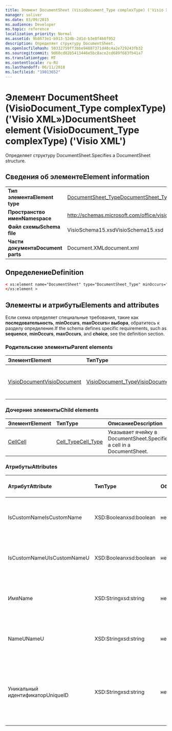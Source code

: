 ```yaml
---
title: Элемент DocumentSheet (VisioDocument_Type complexType) ('Visio XML»)
manager: soliver
ms.date: 03/09/2015
ms.audience: Developer
ms.topic: reference
localization_priority: Normal
ms.assetid: 9b8673e1-b913-52db-2d1d-b3e8f4b8f952
description: Определяет структуру DocumentSheet.
ms.openlocfilehash: 50332759ff3bbe94887371d48c4a2e729243fb32
ms.sourcegitcommit: 9d60cd82b5413446e5bc8ace2cd689f683fb41a7
ms.translationtype: MT
ms.contentlocale: ru-RU
ms.lasthandoff: 06/11/2018
ms.locfileid: "19813652"
---
```

# <a name="documentsheet-element-visiodocumenttype-complextype-visio-xml"></a><span data-ttu-id="20b0e-103">Элемент DocumentSheet (VisioDocument_Type complexType) ('Visio XML»)</span><span class="sxs-lookup"><span data-stu-id="20b0e-103">DocumentSheet element (VisioDocument_Type complexType) ('Visio XML')</span></span>

<span data-ttu-id="20b0e-104">Определяет структуру DocumentSheet.</span><span class="sxs-lookup"><span data-stu-id="20b0e-104">Specifies a DocumentSheet structure.</span></span>
  
## <a name="element-information"></a><span data-ttu-id="20b0e-105">Сведения об элементе</span><span class="sxs-lookup"><span data-stu-id="20b0e-105">Element information</span></span>

|||
|:-----|:-----|
|<span data-ttu-id="20b0e-106">**Тип элемента**</span><span class="sxs-lookup"><span data-stu-id="20b0e-106">**Element type**</span></span> <br/> |[<span data-ttu-id="20b0e-107">DocumentSheet_Type</span><span class="sxs-lookup"><span data-stu-id="20b0e-107">DocumentSheet_Type</span></span>](documentsheet_type-complextypevisio-xml.md) <br/> |
|<span data-ttu-id="20b0e-108">**Пространство имен**</span><span class="sxs-lookup"><span data-stu-id="20b0e-108">**Namespace**</span></span> <br/> |http://schemas.microsoft.com/office/visio/2012/main  <br/> |
|<span data-ttu-id="20b0e-109">**Файл схемы**</span><span class="sxs-lookup"><span data-stu-id="20b0e-109">**Schema file**</span></span> <br/> |<span data-ttu-id="20b0e-110">VisioSchema15.xsd</span><span class="sxs-lookup"><span data-stu-id="20b0e-110">VisioSchema15.xsd</span></span>  <br/> |
|<span data-ttu-id="20b0e-111">**Части документа**</span><span class="sxs-lookup"><span data-stu-id="20b0e-111">**Document parts**</span></span> <br/> |<span data-ttu-id="20b0e-112">Document.XML</span><span class="sxs-lookup"><span data-stu-id="20b0e-112">document.xml</span></span>  <br/> |
   
## <a name="definition"></a><span data-ttu-id="20b0e-113">Определение</span><span class="sxs-lookup"><span data-stu-id="20b0e-113">Definition</span></span>

```XML
< xs:element name="DocumentSheet" type="DocumentSheet_Type" minOccurs="0" maxOccurs="1" >
</xs:element >
```

## <a name="elements-and-attributes"></a><span data-ttu-id="20b0e-114">Элементы и атрибуты</span><span class="sxs-lookup"><span data-stu-id="20b0e-114">Elements and attributes</span></span>

<span data-ttu-id="20b0e-115">Если схема определяет специальные требования, такие как **последовательность**, **minOccurs**, **maxOccurs**и **выбора**, обратитесь к разделу определение.</span><span class="sxs-lookup"><span data-stu-id="20b0e-115">If the schema defines specific requirements, such as **sequence**, **minOccurs**, **maxOccurs**, and **choice**, see the definition section.</span></span> 
  
### <a name="parent-elements"></a><span data-ttu-id="20b0e-116">Родительские элементы</span><span class="sxs-lookup"><span data-stu-id="20b0e-116">Parent elements</span></span>

|<span data-ttu-id="20b0e-117">**Элемент**</span><span class="sxs-lookup"><span data-stu-id="20b0e-117">**Element**</span></span>|<span data-ttu-id="20b0e-118">**Тип**</span><span class="sxs-lookup"><span data-stu-id="20b0e-118">**Type**</span></span>|<span data-ttu-id="20b0e-119">**Описание**</span><span class="sxs-lookup"><span data-stu-id="20b0e-119">**Description**</span></span>|
|:-----|:-----|:-----|
|[<span data-ttu-id="20b0e-120">VisioDocument</span><span class="sxs-lookup"><span data-stu-id="20b0e-120">VisioDocument</span></span>](visiodocument-elementvisio-xml.md) <br/> |[<span data-ttu-id="20b0e-121">VisioDocument_Type</span><span class="sxs-lookup"><span data-stu-id="20b0e-121">VisioDocument_Type</span></span>](visiodocument_type-complextypevisio-xml.md) <br/> |<span data-ttu-id="20b0e-122">Корневой элемент документа Microsoft Visio.</span><span class="sxs-lookup"><span data-stu-id="20b0e-122">The root element of a Microsoft Visio document.</span></span>  <br/> |
   
### <a name="child-elements"></a><span data-ttu-id="20b0e-123">Дочерние элементы</span><span class="sxs-lookup"><span data-stu-id="20b0e-123">Child elements</span></span>

|<span data-ttu-id="20b0e-124">**Элемент**</span><span class="sxs-lookup"><span data-stu-id="20b0e-124">**Element**</span></span>|<span data-ttu-id="20b0e-125">**Тип**</span><span class="sxs-lookup"><span data-stu-id="20b0e-125">**Type**</span></span>|<span data-ttu-id="20b0e-126">**Описание**</span><span class="sxs-lookup"><span data-stu-id="20b0e-126">**Description**</span></span>|
|:-----|:-----|:-----|
|[<span data-ttu-id="20b0e-127">Cell</span><span class="sxs-lookup"><span data-stu-id="20b0e-127">Cell</span></span>](cell-elementvisio-xml.md) <br/> |[<span data-ttu-id="20b0e-128">Cell_Type</span><span class="sxs-lookup"><span data-stu-id="20b0e-128">Cell_Type</span></span>](cell_type-complextypevisio-xml.md) <br/> |<span data-ttu-id="20b0e-129">Указывает ячейку в DocumentSheet.</span><span class="sxs-lookup"><span data-stu-id="20b0e-129">Specifies a cell in a DocumentSheet.</span></span>  <br/> |
   
### <a name="attributes"></a><span data-ttu-id="20b0e-130">Атрибуты</span><span class="sxs-lookup"><span data-stu-id="20b0e-130">Attributes</span></span>

|<span data-ttu-id="20b0e-131">**Атрибут**</span><span class="sxs-lookup"><span data-stu-id="20b0e-131">**Attribute**</span></span>|<span data-ttu-id="20b0e-132">**Тип**</span><span class="sxs-lookup"><span data-stu-id="20b0e-132">**Type**</span></span>|<span data-ttu-id="20b0e-133">**Обязательное**</span><span class="sxs-lookup"><span data-stu-id="20b0e-133">**Required**</span></span>|<span data-ttu-id="20b0e-134">**Описание**</span><span class="sxs-lookup"><span data-stu-id="20b0e-134">**Description**</span></span>|<span data-ttu-id="20b0e-135">**Возможные значения**</span><span class="sxs-lookup"><span data-stu-id="20b0e-135">**Possible values**</span></span>|
|:-----|:-----|:-----|:-----|:-----|
|<span data-ttu-id="20b0e-136">IsCustomName</span><span class="sxs-lookup"><span data-stu-id="20b0e-136">IsCustomName</span></span>  <br/> |<span data-ttu-id="20b0e-137">XSD:Boolean</span><span class="sxs-lookup"><span data-stu-id="20b0e-137">xsd:boolean</span></span>  <br/> |<span data-ttu-id="20b0e-138">необязательный</span><span class="sxs-lookup"><span data-stu-id="20b0e-138">optional</span></span>  <br/> |<span data-ttu-id="20b0e-139">Описание, настроен ли имя пользователя.</span><span class="sxs-lookup"><span data-stu-id="20b0e-139">Describes whether the name has been customized by the user.</span></span>  <br/> |<span data-ttu-id="20b0e-140">Значения типа xsd:Boolean.</span><span class="sxs-lookup"><span data-stu-id="20b0e-140">Values of the xsd:Boolean type.</span></span>  <br/> |
|<span data-ttu-id="20b0e-141">IsCustomNameU</span><span class="sxs-lookup"><span data-stu-id="20b0e-141">IsCustomNameU</span></span>  <br/> |<span data-ttu-id="20b0e-142">XSD:Boolean</span><span class="sxs-lookup"><span data-stu-id="20b0e-142">xsd:boolean</span></span>  <br/> |<span data-ttu-id="20b0e-143">необязательный</span><span class="sxs-lookup"><span data-stu-id="20b0e-143">optional</span></span>  <br/> |<span data-ttu-id="20b0e-144">Описание, настроен ли универсального имени пользователя.</span><span class="sxs-lookup"><span data-stu-id="20b0e-144">Describes whether the universal name has been customized by the user.</span></span>  <br/> |<span data-ttu-id="20b0e-145">Значения типа xsd:Boolean.</span><span class="sxs-lookup"><span data-stu-id="20b0e-145">Values of the xsd:Boolean type.</span></span>  <br/> |
|<span data-ttu-id="20b0e-146">Имя</span><span class="sxs-lookup"><span data-stu-id="20b0e-146">Name</span></span>  <br/> |<span data-ttu-id="20b0e-147">XSD:String</span><span class="sxs-lookup"><span data-stu-id="20b0e-147">xsd:string</span></span>  <br/> |<span data-ttu-id="20b0e-148">необязательный</span><span class="sxs-lookup"><span data-stu-id="20b0e-148">optional</span></span>  <br/> |<span data-ttu-id="20b0e-149">Задает имя зависит от языка DocumentSheet.</span><span class="sxs-lookup"><span data-stu-id="20b0e-149">Specifies the language-dependent name of the DocumentSheet.</span></span>  <br/> |<span data-ttu-id="20b0e-150">Значения типа xsd:string.</span><span class="sxs-lookup"><span data-stu-id="20b0e-150">Values of the xsd:string type.</span></span>  <br/> |
|<span data-ttu-id="20b0e-151">NameU</span><span class="sxs-lookup"><span data-stu-id="20b0e-151">NameU</span></span>  <br/> |<span data-ttu-id="20b0e-152">XSD:String</span><span class="sxs-lookup"><span data-stu-id="20b0e-152">xsd:string</span></span>  <br/> |<span data-ttu-id="20b0e-153">необязательный</span><span class="sxs-lookup"><span data-stu-id="20b0e-153">optional</span></span>  <br/> |<span data-ttu-id="20b0e-154">Задает имя зависящего от языка DocumentSheet.</span><span class="sxs-lookup"><span data-stu-id="20b0e-154">Specifies the language- independent name of the DocumentSheet.</span></span>  <br/> |<span data-ttu-id="20b0e-155">Значения типа xsd:string.</span><span class="sxs-lookup"><span data-stu-id="20b0e-155">Values of the xsd:string type.</span></span>  <br/> |
|<span data-ttu-id="20b0e-156">Уникальный идентификатор</span><span class="sxs-lookup"><span data-stu-id="20b0e-156">UniqueID</span></span>  <br/> |<span data-ttu-id="20b0e-157">XSD:String</span><span class="sxs-lookup"><span data-stu-id="20b0e-157">xsd:string</span></span>  <br/> |<span data-ttu-id="20b0e-158">необязательный</span><span class="sxs-lookup"><span data-stu-id="20b0e-158">optional</span></span>  <br/> |<span data-ttu-id="20b0e-159">Необязательный атрибут типа string.</span><span class="sxs-lookup"><span data-stu-id="20b0e-159">Optional string.</span></span> <span data-ttu-id="20b0e-160">GUID (глобальный уникальный идентификатор), идентифицирующий фигуры.</span><span class="sxs-lookup"><span data-stu-id="20b0e-160">A GUID (globally unique identifier) identifying the shape.</span></span>  <br/> |<span data-ttu-id="20b0e-161">Значения типа xsd:string.</span><span class="sxs-lookup"><span data-stu-id="20b0e-161">Values of the xsd:string type.</span></span>  <br/> |
   

